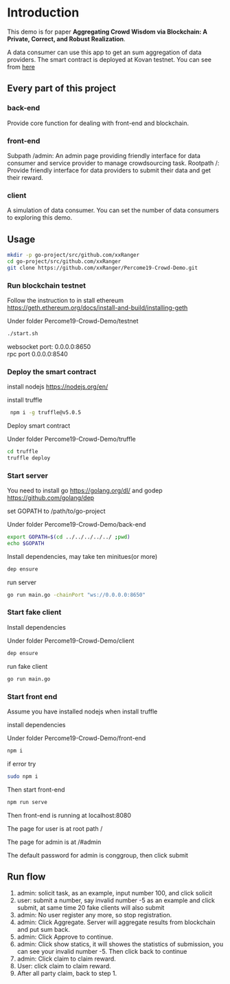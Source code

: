 # Introduction

This demo is for paper **Aggregating Crowd Wisdom via Blockchain: A Private, Correct, and Robust Realization**. 

A data consumer can use this app to get an sum aggregation of data providers. The smart contract is deployed at Kovan testnet.
You can see from [here](https://kovan.etherscan.io/address/0x2a152cad883162011dcdf696a4861edc81619e14)

## Every part of this project

### back-end

Provide core function for dealing with front-end and blockchain. 

### front-end

Subpath /admin: An admin page providing friendly interface for data consumer and service provider  to manage crowdsourcing task.
Rootpath /: Provide friendly interface for data providers to submit their data and get their reward.

### client

A simulation of data consumer. You can set the number of data consumers to exploring this demo.

## Usage 

```bash
mkdir -p go-project/src/github.com/xxRanger
cd go-project/src/github.com/xxRanger
git clone https://github.com/xxRanger/Percome19-Crowd-Demo.git
```

### Run blockchain testnet

Follow the instruction to in stall ethereum https://geth.ethereum.org/docs/install-and-build/installing-geth

Under folder Percome19-Crowd-Demo/testnet
```bash
./start.sh 
```
websocket port: 0.0.0.0:8650   
rpc port 0.0.0.0:8540

### Deploy the smart contract 

install nodejs https://nodejs.org/en/ 

install truffle  

```bash
 npm i -g truffle@v5.0.5
```

Deploy smart contract

Under folder Percome19-Crowd-Demo/truffle

```bash
cd truffle
truffle deploy
```

### Start server

You need to install go https://golang.org/dl/ and godep https://github.com/golang/dep

set GOPATH to /path/to/go-project

Under folder Percome19-Crowd-Demo/back-end
```bash
export GOPATH=$(cd ../../../../../ ;pwd)
echo $GOPATH
```
Install dependencies, may take ten minitues(or more) 
```bash
dep ensure
```

run server
```bash
go run main.go -chainPort "ws://0.0.0.0:8650"
```

### Start fake client 

Install dependencies 

Under folder Percome19-Crowd-Demo/client

```bash
dep ensure
```

run fake client

```bash
go run main.go 
```

### Start front end

Assume you have installed nodejs when install truffle

install dependencies

Under folder Percome19-Crowd-Demo/front-end

```bash
npm i 
```

if error try 
```bash
sudo npm i
```

Then start front-end

```bash
npm run serve 
```

Then front-end is running at localhost:8080

The page for user is at root path / 

The page for admin is at /#admin   

The default password for admin is conggroup, then click submit

## Run flow

1. admin: solicit task, as an example, input number 100, and click solicit
2. user: submit a number, say invalid number -5 as an example and click submit, at same time 20 fake clients will also submit
3. admin: No user register any more, so stop registration.
4. admin: Click Aggregate. Server will aggregate results from blockchain and put sum back.
5. admin: Click Approve to continue.
6. admin: Click show statics, it will showes the statistics of submission, you can see your invalid number -5. Then click back to continue
7. admin: Click claim to claim reward.
8. User: click claim to claim reward.
9. After all party claim, back to step 1.



